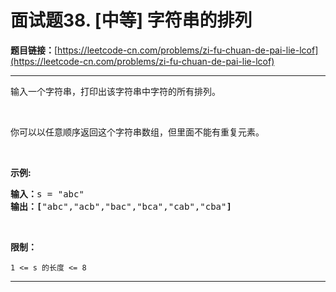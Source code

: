 # 面试题38. [中等] 字符串的排列

**题目链接：**[https://leetcode-cn.com/problems/zi-fu-chuan-de-pai-lie-lcof](https://leetcode-cn.com/problems/zi-fu-chuan-de-pai-lie-lcof)

---

<div class="content__1Y2H">
 <div class="notranslate">
  <p>输入一个字符串，打印出该字符串中字符的所有排列。</p> 
  <p>&nbsp;</p> 
  <p>你可以以任意顺序返回这个字符串数组，但里面不能有重复元素。</p> 
  <p>&nbsp;</p> 
  <p><strong>示例:</strong></p> 
  <pre class="language-text"><strong>输入：</strong>s = "abc"
<strong>输出：[</strong>"abc","acb","bac","bca","cab","cba"<strong>]</strong>
</pre> 
  <p>&nbsp;</p> 
  <p><strong>限制：</strong></p> 
  <p><code>1 &lt;= s 的长度 &lt;= 8</code></p> 
 </div>
</div>

---

```

```